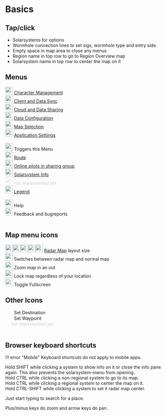 # Basics

## Tap/click
- Solarsystems for options
- Wormhole connection lines to set sigs, wormhole type and entry side.
- Empty space in map area to close any menus
- Region name in top row to go to Region Overview map
- Solarsystem name in top row to center the map on it

## Menus
<img src="https://raw.githubusercontent.com/Risingson/eedocs/master/docs/images/User-100_26_100_off.png" width="24" height="24" > [Character Management](https://eveeye.readthedocs.io/en/latest/sync/character-management/)<br>
<img src="https://raw.githubusercontent.com/Risingson/eedocs/master/docs/images/Marker-100_off.png" width="24" height="24" > [Client and Data Sync](https://eveeye.readthedocs.io/en/latest/sync/client-synchronisation/)<br>
<img src="https://raw.githubusercontent.com/Risingson/eedocs/master/docs/images/Share-100_off.png" width="24" height="24" > [Cloud and Data Sharing](https://eveeye.readthedocs.io/en/latest/sharing/cloud/)<br>
<img src="https://raw.githubusercontent.com/Risingson/eedocs/master/docs/images/Node-100_off.png" width="24" height="24" > [Data Configuration](https://eveeye.readthedocs.io/en/latest/data/overview/)<br>
<img src="https://raw.githubusercontent.com/Risingson/eedocs/master/docs/images/Map-100_off.png" width="24" height="24"> [Map Selection](https://eveeye.readthedocs.io/en/latest/map/layout/)<br>
<img src="https://raw.githubusercontent.com/Risingson/eedocs/master/docs/images/Settings-100_off.png" width="24" height="24"> [Application Settings](https://eveeye.readthedocs.io/en/latest/ui/settings/)<br><br>
<img src="https://raw.githubusercontent.com/Risingson/eedocs/master/docs/images/Menu-100.png" width="24" height="24"> Triggers this Menu <br>
<img src="https://raw.githubusercontent.com/Risingson/eedocs/master/docs/images/rou.png" width="24" height="24"> [Route](https://eveeye.readthedocs.io/en/latest/sync/waypoints/)<br>
<img src="https://raw.githubusercontent.com/Risingson/eedocs/master/docs/images/grp.png" width="24" height="24"> [Online pilots in sharing group](https://eveeye.readthedocs.io/en/latest/sharing/cloud/)<br>
<img src="https://raw.githubusercontent.com/Risingson/eedocs/master/docs/images/sol.png" width="24" height="24"> [Solarsystem Info](https://eveeye.readthedocs.io/en/latest/ui/solarsystem-info/)<br>
<img src="https://raw.githubusercontent.com/Risingson/eedocs/master/docs/images/bmk.png" width="24" height="24" style="opacity:0.2;"> <span style="color:#ccc">*not implemented yet*</span><br>
<img src="https://raw.githubusercontent.com/Risingson/eedocs/master/docs/images/lgd.png" width="24" height="24"> [Legend](https://eveeye.readthedocs.io/en/latest/ui/legend/)<br><br>
<img src="https://raw.githubusercontent.com/Risingson/eedocs/master/docs/images/Help-100_b.png" width="24" height="24"> Help<br>
<img src="https://raw.githubusercontent.com/Risingson/eedocs/master/docs/images/comments-50.png" width="24" height="24"> Feedback and bugreports<br><br>

## Map menu icons
<img src="https://raw.githubusercontent.com/Risingson/eedocs/master/docs/images/5.png" width="24" height="24" ><img src="https://raw.githubusercontent.com/Risingson/eedocs/master/docs/images/4.png" width="24" height="24" ><img src="https://raw.githubusercontent.com/Risingson/eedocs/master/docs/images/3.png" width="24" height="24" ><img src="https://raw.githubusercontent.com/Risingson/eedocs/master/docs/images/2.png" width="24" height="24" ><img src="https://raw.githubusercontent.com/Risingson/eedocs/master/docs/images/1.png" width="24" height="24" > [Radar Map](https://eveeye.readthedocs.io/en/latest/map/layout/#Radar%20Map) layout size <br>
<img src="https://raw.githubusercontent.com/Risingson/eedocs/master/docs/images/0.png" width="24" height="24" > Switches between radar map and normal map <br>
<img src="https://raw.githubusercontent.com/Risingson/eedocs/master/docs/images/Collapse-100.png" width="24" height="24" > Zoom map in an out<br>
<img src="https://raw.githubusercontent.com/Risingson/eedocs/master/docs/images/Lock.png" width="24" height="24" > Lock map regardless of your location<br>
<img src="https://raw.githubusercontent.com/Risingson/eedocs/master/docs/images/Fullscreen-100_off.png" width="24" height="24" style="opacity:0.8;"> Toggle Fullscreen<br>

## Other Icons
<img src="https://raw.githubusercontent.com/Risingson/eedocs/master/docs/images/setDestination.png" width="24" height="15" > Set Destination<br>
<img src="https://raw.githubusercontent.com/Risingson/eedocs/master/docs/images/setWaypoint.png" width="24" height="15" > Set Waypoint<br>
 <img src="https://raw.githubusercontent.com/Risingson/eedocs/master/docs/images/bmk.png" width="15" height="15" style="opacity:0.2;"> <span style="color:#ccc">*not implemented yet*</span><br><br> 

## Browser keyboard shortcuts

!!! error "Mobile"
    Keyboard shortcuts do not apply to mobile apps.

Hold SHIFT while clicking a system to show info on it or close the info pane again. This also prevents the solarsystem-menu from opening.<br>
Hold CTRL while clicking a non-regional system to go to its map.<br>Hold CTRL while clicking a regional system to center the map on it.<br>
Hold CTRL-SHIFT while clicking a system to set it radar map center.<br>

Just start typing to search for a place.

Plus/minus keys do zoom and arrow keys do pan.



<!--stackedit_data:
eyJoaXN0b3J5IjpbLTE4Mzg0NTAyNjIsLTEzMjQ1MDg1MDQsLT
EzMDA3NTA2NTksMzgwMjk1NjMxLDQwNzI5MjM1NCwxNjAyMTM2
NjgyLC0yMTI0OTc1NDgzLDM1MTEwMDkxMywxMTUwNjg4NTU2LC
0yMDY3MDI1MzM2XX0=
-->